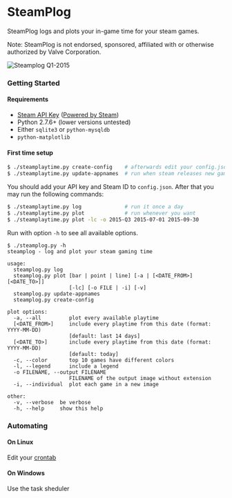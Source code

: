 SteamPlog
=============

SteamPlog logs and plots your in-game time for your steam games.

Note: SteamPlog is not endorsed, sponsored, affiliated with or otherwise authorized by Valve Corporation.

![Steamplog Q1-2015](https://photos-5.dropbox.com/t/2/AAAPogR-i9_c0QAt3mo0fWJZP7XAu0Md-blUTC8f6S67hQ/12/30030600/png/32x32/1/1445097600/0/2/4_56662202161037332.png/CIj2qA4gASACIAMgBSAHKAEoAigH/DX2qWn4daAbcSErhP6814FFP3pkuwpcP-GMFZ4yJXik?size=1024x768&size_mode=2)

### Getting Started

#### Requirements
* [Steam API Key](http://steamcommunity.com/dev) ([Powered by Steam](http://steampowered.com))
* Python 2.7.6+ (lower versions untested)
* Either `sqlite3` or `python-mysqldb`
* `python-matplotlib`

#### First time setup

```bash
$ ./steamplaytime.py create-config    # afterwards edit your config.json
$ ./steamplaytime.py update-appnames  # run when steam releases new games
```

You should add your API key and Steam ID to `config.json`. After that you may run the following commands:

```bash
$ ./steamplaytime.py log              # run it once a day
$ ./steamplaytime.py plot             # run whenever you want
$ ./steamplaytime.py plot -lc -o 2015-Q3 2015-07-01 2015-09-30
```

Run with option `-h` to see all available options.

```
$ ./steamplog.py -h
steamplog - log and plot your steam gaming time

usage:
  steamplog.py log
  steamplog.py plot [bar | point | line] [-a | [<DATE_FROM>] [<DATE_TO>]]
                    [-lc] [-o FILE | -i] [-v]
  steamplog.py update-appnames
  steamplog.py create-config

plot options:
  -a, --all         plot every available playtime
  [<DATE_FROM>]     include every playtime from this date (format: YYYY-MM-DD)
                    [default: last 14 days]
  [<DATE_TO>]       include every playtime from this date (format: YYYY-MM-DD)
                    [default: today]
  -c, --color       top 10 games have different colors
  -l, --legend      include a legend
  -o FILENAME, --output FILENAME
                    FILENAME of the output image without extension
  -i, --individual  plot each game in a new image

other:
  -v, --verbose  be verbose
  -h, --help     show this help

```

### Automating

#### On Linux

Edit your [crontab](https://github.com/fsteffek/steamplog/wiki/Automation-%28set-and-forget%29)

#### On Windows

Use the task sheduler

